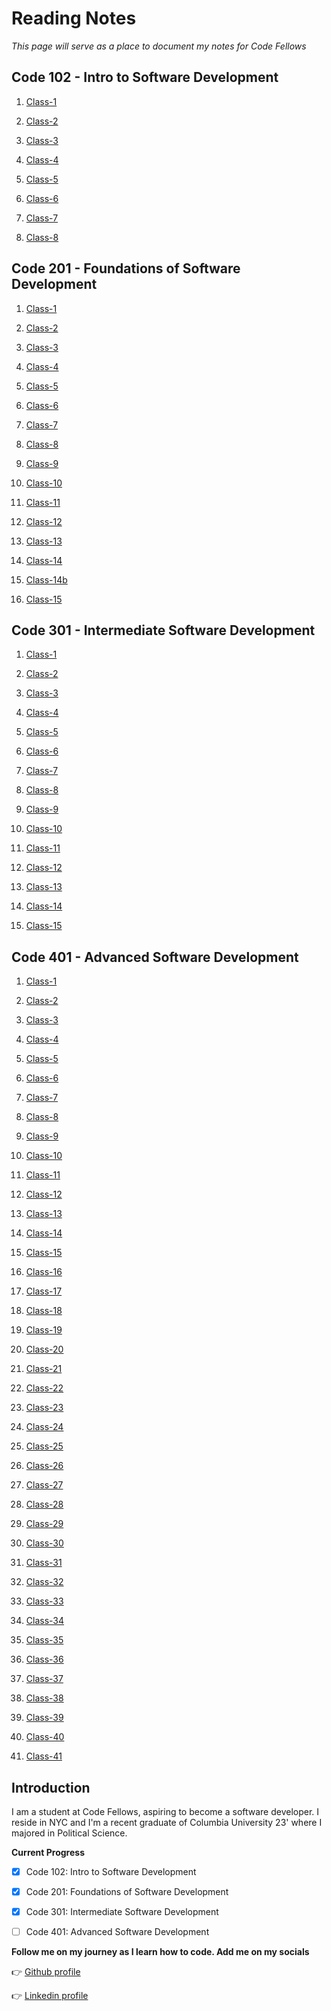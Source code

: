 #  Reading Notes

*This page will serve as a place to document my notes for Code Fellows* 

## Code 102 - Intro to Software Development


1. [Class-1](https://jennisung.github.io/reading-notes/codefellows102:reading-notes/class-1)

2. [Class-2](https://jennisung.github.io/reading-notes/codefellows102:reading-notes/class-2)

3. [Class-3](https://jennisung.github.io/reading-notes/codefellows102:reading-notes/class-3)

4. [Class-4](https://jennisung.github.io/reading-notes/codefellows102:reading-notes/class-4)

5. [Class-5](https://jennisung.github.io/reading-notes/codefellows102:reading-notes/class-5)

6. [Class-6](https://jennisung.github.io/reading-notes/codefellows102:reading-notes/class-6)

7. [Class-7](https://jennisung.github.io/reading-notes/codefellows102:reading-notes/class-7)

8. [Class-8](https://jennisung.github.io/reading-notes/codefellows102:reading-notes/class-8)

## Code 201 - Foundations of Software Development


1. [Class-1](https://jennisung.github.io/reading-notes/codefellows201:reading-notes/class-1)

2. [Class-2](https://jennisung.github.io/reading-notes/codefellows201:reading-notes/class-2)

3. [Class-3](https://jennisung.github.io/reading-notes/codefellows201:reading-notes/class-3)

4. [Class-4](https://jennisung.github.io/reading-notes/codefellows201:reading-notes/class-4)

5. [Class-5](https://jennisung.github.io/reading-notes/codefellows201:reading-notes/class-5)

6. [Class-6](https://jennisung.github.io/reading-notes/codefellows201:reading-notes/class-6)

7. [Class-7](https://jennisung.github.io/reading-notes/codefellows201:reading-notes/class-7)

8. [Class-8](https://jennisung.github.io/reading-notes/codefellows201:reading-notes/class-8)

9. [Class-9](https://jennisung.github.io/reading-notes/codefellows201:reading-notes/class-9)

10. [Class-10](https://jennisung.github.io/reading-notes/codefellows201:reading-notes/class-10)

11. [Class-11](https://jennisung.github.io/reading-notes/codefellows201:reading-notes/class-11)

12. [Class-12](https://jennisung.github.io/reading-notes/codefellows201:reading-notes/class-12)

13. [Class-13](https://jennisung.github.io/reading-notes/codefellows201:reading-notes/class-13)

14. [Class-14](https://jennisung.github.io/reading-notes/codefellows201:reading-notes/class-14)

15. [Class-14b](https://jennisung.github.io/reading-notes/codefellows201:reading-notes/class-14b)

16. [Class-15](https://jennisung.github.io/reading-notes/codefellows201:reading-notes/class-15)

## Code 301 - Intermediate Software Development

1. [Class-1](https://jennisung.github.io/reading-notes/codefellows301:reading-notes/class-1)

2. [Class-2](https://jennisung.github.io/reading-notes/codefellows301:reading-notes/class-2)

3. [Class-3](https://jennisung.github.io/reading-notes/codefellows301:reading-notes/class-3)

4. [Class-4](https://jennisung.github.io/reading-notes/codefellows301:reading-notes/class-4)

5. [Class-5](https://jennisung.github.io/reading-notes/codefellows301:reading-notes/class-5)

6. [Class-6](https://jennisung.github.io/reading-notes/codefellows301:reading-notes/class-6)

7. [Class-7](https://jennisung.github.io/reading-notes/codefellows301:reading-notes/class-7)

8. [Class-8](https://jennisung.github.io/reading-notes/codefellows301:reading-notes/class-8)

9. [Class-9](https://jennisung.github.io/reading-notes/codefellows301:reading-notes/class-9)

10. [Class-10](https://jennisung.github.io/reading-notes/codefellows301:reading-notes/class-10)

11. [Class-11](https://jennisung.github.io/reading-notes/codefellows301:reading-notes/class-11)

12. [Class-12](https://jennisung.github.io/reading-notes/codefellows301:reading-notes/class-12)

13. [Class-13](https://jennisung.github.io/reading-notes/codefellows301:reading-notes/class-13)

14. [Class-14](https://jennisung.github.io/reading-notes/codefellows301:reading-notes/class-14)

15. [Class-15](https://jennisung.github.io/reading-notes/codefellows301:reading-notes/class-15)



## Code 401 - Advanced Software Development

1. [Class-1](https://jennisung.github.io/reading-notes/codefellows401:reading-notes/class-1)

2. [Class-2](https://jennisung.github.io/reading-notes/codefellows401:reading-notes/class-2)

3. [Class-3](https://jennisung.github.io/reading-notes/codefellows401:reading-notes/class-3)

4. [Class-4](https://jennisung.github.io/reading-notes/codefellows401:reading-notes/class-4)

5. [Class-5](https://jennisung.github.io/reading-notes/codefellows401:reading-notes/class-5)

6. [Class-6](https://jennisung.github.io/reading-notes/codefellows401:reading-notes/class-6)

7. [Class-7](https://jennisung.github.io/reading-notes/codefellows401:reading-notes/class-7)

8. [Class-8](https://jennisung.github.io/reading-notes/codefellows401:reading-notes/class-8)

9. [Class-9](https://jennisung.github.io/reading-notes/codefellows401:reading-notes/class-9)

10. [Class-10](https://jennisung.github.io/reading-notes/codefellows401:reading-notes/class-10)

11. [Class-11](https://jennisung.github.io/reading-notes/codefellows401:reading-notes/class-11)

12. [Class-12](https://jennisung.github.io/reading-notes/codefellows401:reading-notes/class-12)

13. [Class-13](https://jennisung.github.io/reading-notes/codefellows401:reading-notes/class-13)

14. [Class-14](https://jennisung.github.io/reading-notes/codefellows401:reading-notes/class-14)

15. [Class-15](https://jennisung.github.io/reading-notes/codefellows401:reading-notes/class-15)

16. [Class-16](https://jennisung.github.io/reading-notes/codefellows401:reading-notes/class-16)

17. [Class-17](https://jennisung.github.io/reading-notes/codefellows401:reading-notes/class-17)

18. [Class-18](https://jennisung.github.io/reading-notes/codefellows401:reading-notes/class-18)

19. [Class-19](https://jennisung.github.io/reading-notes/codefellows401:reading-notes/class-19)

20. [Class-20](https://jennisung.github.io/reading-notes/codefellows401:reading-notes/class-20)

21. [Class-21](https://jennisung.github.io/reading-notes/codefellows401:reading-notes/class-21)

22. [Class-22](https://jennisung.github.io/reading-notes/codefellows401:reading-notes/class-22)

23. [Class-23](https://jennisung.github.io/reading-notes/codefellows401:reading-notes/class-23)

24. [Class-24](https://jennisung.github.io/reading-notes/codefellows401:reading-notes/class-24)

25. [Class-25](https://jennisung.github.io/reading-notes/codefellows401:reading-notes/class-25)

26. [Class-26](https://jennisung.github.io/reading-notes/codefellows401:reading-notes/class-26)

27. [Class-27](https://jennisung.github.io/reading-notes/codefellows401:reading-notes/class-27)

28. [Class-28](https://jennisung.github.io/reading-notes/codefellows401:reading-notes/class-28)

29. [Class-29](https://jennisung.github.io/reading-notes/codefellows401:reading-notes/class-29)

30. [Class-30](https://jennisung.github.io/reading-notes/codefellows401:reading-notes/class-30)

31. [Class-31](https://jennisung.github.io/reading-notes/codefellows401:reading-notes/class-31)

32. [Class-32](https://jennisung.github.io/reading-notes/codefellows401:reading-notes/class-32)

33. [Class-33](https://jennisung.github.io/reading-notes/codefellows401:reading-notes/class-33)

34. [Class-34](https://jennisung.github.io/reading-notes/codefellows401:reading-notes/class-34)

35. [Class-35](https://jennisung.github.io/reading-notes/codefellows401:reading-notes/class-35)

36. [Class-36](https://jennisung.github.io/reading-notes/codefellows401:reading-notes/class-36)

37. [Class-37](https://jennisung.github.io/reading-notes/codefellows401:reading-notes/class-37)

38. [Class-38](https://jennisung.github.io/reading-notes/codefellows401:reading-notes/class-38)

39. [Class-39](https://jennisung.github.io/reading-notes/codefellows401:reading-notes/class-39)

40. [Class-40](https://jennisung.github.io/reading-notes/codefellows401:reading-notes/class-40)

41. [Class-41](https://jennisung.github.io/reading-notes/codefellows401:reading-notes/class-41)


## Introduction

I am a student at Code Fellows, aspiring to become a software developer. I reside in NYC and I'm a recent graduate of Columbia University 23' where I majored in Political Science.

**Current Progress**

- [x] Code 102: Intro to Software Development

- [x] Code 201: Foundations of Software Development

- [x] Code 301: Intermediate Software Development

- [ ] Code 401: Advanced Software Development


**Follow me on my journey as I learn how to code. Add me on my socials**

👉 [Github profile](https://github.com/jennisung)  


👉 [Linkedin profile](https://www.linkedin.com/in/jennisung/)
